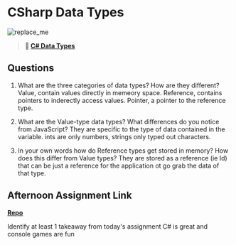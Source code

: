 # CSharp Data Types

![replace_me](https://codeworks.blob.core.windows.net/public/assets/img/illustrations/placeholder.svg)

> **📖 [C# Data Types](https://codeworksacademy.com/fs-student-guide/resources/wk10/01-CSharp-Generics)**

## Questions

1. What are the three categories of data types? How are they different?
   Value, contain values directly in memeory space. Reference, contains pointers to inderectly access values. Pointer, a pointer to the reference type.

2. What are the Value-type data types? What differences do you notice from JavaScript? They are specific to the type of data contained in the variable. ints are only numbers, strings only typed out characters.

3. In your own words how do Reference types get stored in memory? How does this differ from Value types?
   They are stored as a reference (ie Id) that can be just a reference for the application ot go grab the data of that type.

## Afternoon Assignment Link

**[Repo](https://github.com/AustinDye/<ASSIGNMENT_REPO>)**

Identify at least 1 takeaway from today's assignment
C# is great and console games are fun
